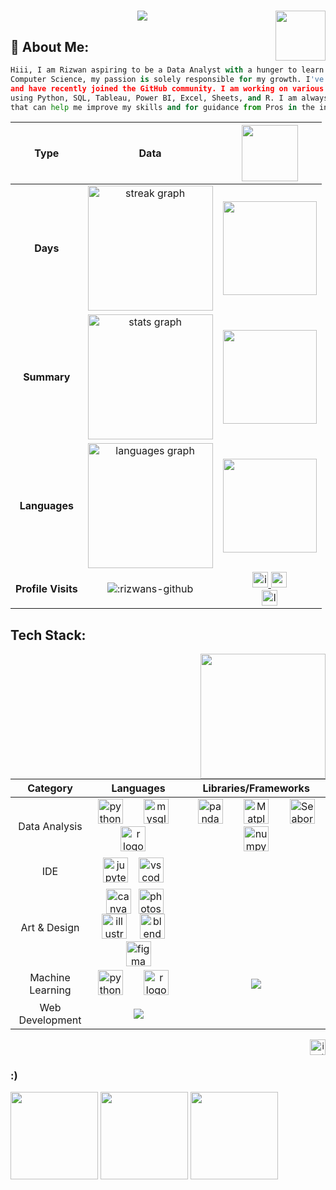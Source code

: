 <h1 align="center"><img height ="80" align ="right" src = "https://github.com/Rizwans-github/Rizwans-github/assets/141806496/4bcd62a8-569d-4a5e-be27-9a7d0251c57c" >
    <img  src="https://readme-typing-svg.herokuapp.com/?font=Righteous&size=50&center=true&vCenter=true&width=600&height=50&pause=300&duration=2000&color=FF652F&lines=Hiii+There!+👋;+Welcome+to+my+GitHub+:+);" />
</h1>

## 💫 **About Me:**
```python
Hiii, I am Rizwan aspiring to be a Data Analyst with a hunger to learn and no formal background in
Computer Science, my passion is solely responsible for my growth. I've been working towards this goal
and have recently joined the GitHub community. I am working on various projects to improve at Analytics
using Python, SQL, Tableau, Power BI, Excel, Sheets, and R. I am always up for collaborating on projects
that can help me improve my skills and for guidance from Pros in the industry.
```

| Type | Data | <img height ="90" src="https://media.giphy.com/media/v1.Y2lkPTc5MGI3NjExZDNyZXVzeXhwYzE1ZGw1aDgzaTdkYXA0ZnBnMzJ4bXJhM2h2M3VhayZlcD12MV9zdGlja2Vyc19zZWFyY2gmY3Q9cw/GFtsjaDVJnoNa/giphy.gif"/> |
| :----: | :---------: |  :-----------: |
| **Days** | <img src="https://streak-stats.demolab.com?user=Rizwans-github&locale=en&mode=daily&theme=codeSTACKr&hide_border=true&card_width=600&border_radius=5" height="200" alt="streak graph"  /> | <img height="150" src="https://media.giphy.com/media/RdCRnI8IgUkAU/giphy.gif"  /> |
| **Summary**  | <img src="https://github-readme-stats.vercel.app/api?username=Rizwans-github&hide_title=true&show_owner=true&hide_rank=false&rank_icon=percentile&show_icons=true&include_all_commits=false&count_private=true&disable_animations=false&card_width=507&theme=codeSTACKr&locale=en&hide_border=true" height="200" alt="stats graph"  /> | <img height="150" src="https://media.giphy.com/media/usXZmmgP9Z7kf39fnq/giphy.gif"  /> |
| **Languages**  | <img src="https://github-readme-stats.vercel.app/api/top-langs?username=Rizwans-github&locale=en&hide_title=false&card_width=507&layout=compact&card_width=320&langs_count=5&theme=codeSTACKr&hide_border=true" height="200" alt="languages graph"  /> | <img height="150" src="https://media.giphy.com/media/91UU6YzqF72np1F4Vn/giphy.gif"  /> |
| **Profile Visits** | ![:rizwans-github](https://count.getloli.com/get/@rizwans-github?theme=rule34) |<a href="https://www.instagram.com/wacky_artistry" target="_blank"><img height="25" src="https://img.shields.io/static/v1?message=wacky_artistry&logo=instagram&label=&color=E4405F&logoColor=white&labelColor=&style=for-the-badge" alt="instagram logo" /> </a> <a href="mailto:rizwankhan0964e@gmail.com" target="_blank"> <img height="25" src="https://img.shields.io/static/v1?message=Gmail&logo=gmail&label=&color=D14836&logoColor=white&labelColor=&style=for-the-badge" alt="gmail logo" /></a> <br> <a href="https://www.linkedin.com/in/18rizwan" target="_blank"><img height="25" src="https://img.shields.io/static/v1?message=LinkedIn&logo=linkedin&label=&color=0077B5&logoColor=white&labelColor=&style=for-the-badge" alt="linkedin logo" /> </a>|
## **Tech Stack:** 
<img height="200" align ="right" src="https://media.giphy.com/media/4ilFRqgbzbx4c/giphy.gif"  />

<!--
<div align="left">
  <img src="https://techstack-generator.vercel.app/python-icon.svg" height="40" alt="python logo"  />
  <img width="25" />
  <img src="https://cdn.jsdelivr.net/gh/devicons/devicon/icons/pandas/pandas-original.svg" height="40" alt="pandas logo"  />
  <img width="25" />
  <img src="https://cdn.jsdelivr.net/gh/devicons/devicon/icons/numpy/numpy-original.svg" height="40" alt="numpy logo"  />
  <img width="25" />
  <img src="https://matplotlib.org/_static/images/documentation.svg" height="40" alt="Matplot"  />
  <img width="25" />
  <img src="https://seaborn.pydata.org/_images/logo-mark-lightbg.svg" height="40" alt="Seaborn"  /> 
  <img width="25" />
  <img src="https://techstack-generator.vercel.app/mysql-icon.svg" height="40" alt="mysql logo"  />
  <img width="12" />
  <img src="https://cdn.jsdelivr.net/gh/devicons/devicon/icons/r/r-original.svg" height="40" alt="r logo"  />
  <img width="12" />
  <img src="https://cdn.jsdelivr.net/gh/devicons/devicon/icons/jupyter/jupyter-original.svg" height="40" alt="jupyter logo"  />
  <img width="12" />
  <img src="https://cdn.jsdelivr.net/gh/devicons/devicon/icons/vscode/vscode-original.svg" height="40" alt="vscode logo"  />
  <img width="12" />
  <img src="https://cdn.jsdelivr.net/gh/devicons/devicon/icons/salesforce/salesforce-original.svg" height="40" alt="salesforce logo"  />
  <img width="12" />
  <img src="https://cdn.jsdelivr.net/gh/devicons/devicon/icons/canva/canva-original.svg" height="40" alt="canva logo"  />
  <img width="12" />
  <img src="https://cdn.jsdelivr.net/gh/devicons/devicon/icons/photoshop/photoshop-plain.svg" height="40" alt="photoshop logo"  />
  <img width="12" />
  <img src="https://cdn.jsdelivr.net/gh/devicons/devicon/icons/illustrator/illustrator-plain.svg" height="40" alt="illustrator logo"  />
  <img width="12" />
  <img src="https://cdn.jsdelivr.net/gh/devicons/devicon/icons/blender/blender-original.svg" height="40" alt="blender logo"  />
  <img width="12" />
  <img src="https://cdn.jsdelivr.net/gh/devicons/devicon/icons/figma/figma-original.svg" height="40" alt="figma logo"  />
  
  
  
</div>
-->

| Category | Languages | Libraries/Frameworks   |
| :---: | :----: | :------: |
| Data Analysis | <img src="https://techstack-generator.vercel.app/python-icon.svg" height="40" alt="python logo"  /> <img width="25" />    <img src="https://techstack-generator.vercel.app/mysql-icon.svg" height="40" alt="mysql logo"  />  <img width="12" /> <img src="https://cdn.jsdelivr.net/gh/devicons/devicon/icons/r/r-original.svg" height="40" alt="r logo"  />   <img width="12" />| <img src="https://pandas.pydata.org/static/img/pandas_mark_white.svg" height="40" alt="pandas logo"  /> <img width="25" /> <img src="https://matplotlib.org/_static/images/documentation.svg" height="40" alt="Matplot"  /> <img width="25" /> <img src="https://seaborn.pydata.org/_images/logo-mark-lightbg.svg" height="40" alt="Seaborn"  />  <img width="25" />  <img src="https://cdn.jsdelivr.net/gh/devicons/devicon/icons/numpy/numpy-original.svg" height="40" alt="numpy logo"  /> <img width="25" /> |
| IDE | <img src="https://cdn.jsdelivr.net/gh/devicons/devicon/icons/jupyter/jupyter-original.svg" height="40" alt="jupyter logo"  /><img width="12" /> <img src="https://cdn.jsdelivr.net/gh/devicons/devicon/icons/vscode/vscode-original.svg" height="40" alt="vscode logo"  /> <img width="12" /> | |
| Art & Design |<img src="https://cdn.jsdelivr.net/gh/devicons/devicon/icons/canva/canva-original.svg" height="40" alt="canva logo"  /><img width="12" /><img src="https://cdn.jsdelivr.net/gh/devicons/devicon/icons/photoshop/photoshop-plain.svg" height="40" alt="photoshop logo"  /><img width="12" /> <img src="https://cdn.jsdelivr.net/gh/devicons/devicon/icons/illustrator/illustrator-plain.svg" height="40" alt="illustrator logo"  /> <img width="12" /> <img src="https://cdn.jsdelivr.net/gh/devicons/devicon/icons/blender/blender-original.svg" height="40" alt="blender logo"  /> <img width="12" /> <img src="https://cdn.jsdelivr.net/gh/devicons/devicon/icons/figma/figma-original.svg" height="40" alt="figma logo"  /> | |
| Machine Learning | <img src="https://techstack-generator.vercel.app/python-icon.svg" height="40" alt="python logo"  /> <img width="25" /> <img src="https://cdn.jsdelivr.net/gh/devicons/devicon/icons/r/r-original.svg" height="40" alt="r logo"  />   <img width="12" />|  <img src="https://github.com/Rizwans-github/Rizwans-github/assets/141806496/a5610765-6d00-43cb-8ced-4d720b76a997"/>|
| Web Development | <img src="https://github.com/Rizwans-github/Rizwans-github/assets/141806496/a5610765-6d00-43cb-8ced-4d720b76a997"/>||
<p style="text-align: right;">
  <a href="https://www.instagram.com/wacky_artistry" target="_blank">
    <img height="25" src="https://img.shields.io/static/v1?message=wacky_artistry&logo=instagram&label=&color=E4405F&logoColor=white&labelColor=&style=for-the-badge" alt="instagram logo" />
  </a>
</p>
<!--
<div align="right">
  <a href="https://www.instagram.com/wacky_artistry" target="_blank"><img height="25" src="https://img.shields.io/static/v1?message=wacky_artistry&logo=instagram&label=&color=E4405F&logoColor=white&labelColor=&style=for-the-badge" alt="instagram logo" /></a>  <br> <a href="mailto:rizwankhan0964e@gmail.com" target="_blank"> <img height="25" src="https://img.shields.io/static/v1?message=Gmail&logo=gmail&label=&color=D14836&logoColor=white&labelColor=&style=for-the-badge" alt="gmail logo" /></a> <br> <a href="https://www.linkedin.com/in/18rizwan" target="_blank"><img height="25" src="https://img.shields.io/static/v1?message=LinkedIn&logo=linkedin&label=&color=0077B5&logoColor=white&labelColor=&style=for-the-badge" alt="linkedin logo" />
  </a>
</div>
-->

### :)

<div >
    <img height="140" src="https://github.com/Rizwans-github/MyGifs/blob/main/monster-trio-luffy-zoro-sanji.gif"  />
    <img height="140" src="https://media.giphy.com/media/oxbNORcXx76F2/giphy.gif"  /> <img height="140" src="https://media.giphy.com/media/mlCb3AjEE6N4Q/giphy.gif" 
  
</div> 
    <!--  /> -->





